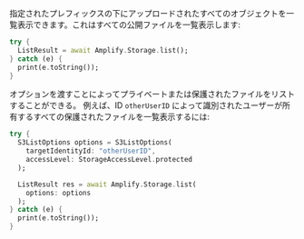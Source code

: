 指定されたプレフィックスの下にアップロードされたすべてのオブジェクトを一覧表示できます。これはすべての公開ファイルを一覧表示します:

```dart
try {
  ListResult = await Amplify.Storage.list();
} catch (e) {
  print(e.toString());
}
```

オプションを渡すことによってプライベートまたは保護されたファイルをリストすることができる。 例えば、ID `otherUserID` によって識別されたユーザーが所有するすべての保護されたファイルを一覧表示するには:

```dart
try {
  S3ListOptions options = S3ListOptions(
    targetIdentityId: "otherUserID",
    accessLevel: StorageAccessLevel.protected
  );

  ListResult res = await Amplify.Storage.list(
    options: options
  );
} catch (e) {
  print(e.toString());
}
```
